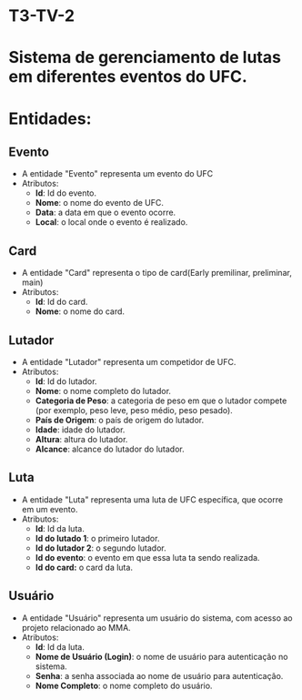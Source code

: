 # T3-TV-2
# Sistema de gerenciamento de lutas em diferentes eventos do UFC.

# Entidades:

## Evento
- A entidade "Evento" representa um evento do UFC
- Atributos:
  - **Id**: Id do evento.
  - **Nome**: o nome do evento de UFC.
  - **Data**: a data em que o evento ocorre.
  - **Local**: o local onde o evento é realizado.

## Card
- A entidade "Card" representa o tipo de card(Early premilinar, preliminar, main)
- Atributos:
  - **Id**: Id do card.
  - **Nome**: o nome do card.
  
## Lutador
- A entidade "Lutador" representa um competidor de UFC.
- Atributos:
  - **Id**: Id do lutador.
  - **Nome**: o nome completo do lutador.
  - **Categoria de Peso**: a categoria de peso em que o lutador compete (por exemplo, peso leve, peso médio, peso pesado).
  - **País de Origem**: o país de origem do lutador.
  - **Idade**: idade do lutador. 
  - **Altura**: altura do lutador. 
  - **Alcance**: alcance do lutador do lutador. 



## Luta
- A entidade "Luta" representa uma luta de UFC específica, que ocorre em um evento.
- Atributos:
  - **Id**: Id da luta.
  - **Id do lutado 1**: o primeiro lutador.
  - **Id do lutador 2**: o segundo lutador.
  - **Id do evento**: o evento em que essa luta ta sendo realizada.
  - **Id do card:** o card da luta.

## Usuário
- A entidade "Usuário" representa um usuário do sistema, com acesso ao projeto relacionado ao MMA.
- Atributos:
  - **Id**: Id da luta.
  - **Nome de Usuário (Login)**: o nome de usuário para autenticação no sistema.
  - **Senha**: a senha associada ao nome de usuário para autenticação.
  - **Nome Completo**: o nome completo do usuário.

